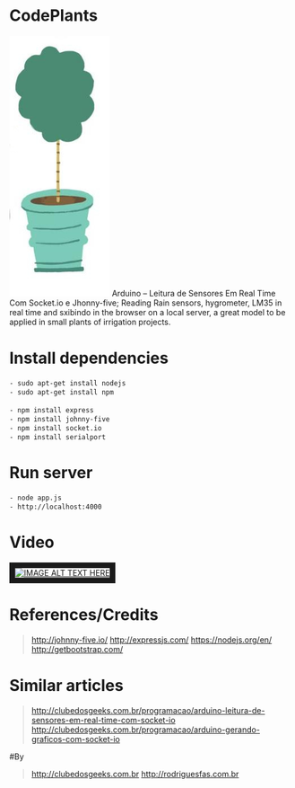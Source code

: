 # CodePlants
![](https://github.com/ClubeDosGeeksCoding/CodePlants/blob/master/img/logo.jpg) Arduino – Leitura de Sensores Em Real Time Com Socket.io e Jhonny-five; Reading Rain sensors, hygrometer, LM35 in real time and sxibindo in the browser on a local server, a great model to be applied in small plants of irrigation projects.

# Install dependencies
```node
- sudo apt-get install nodejs
- sudo apt-get install npm

- npm install express
- npm install johnny-five
- npm install socket.io
- npm install serialport
```
# Run server
```node
- node app.js
- http://localhost:4000
```

# Video
<a href="https://www.youtube.com/watch?v=uy74uJs-35U" target="_blank"><img src="http://img.youtube.com/vi/YOUTUBE_VIDEO_ID_HERE/0.jpg" alt="IMAGE ALT TEXT HERE" width="240" height="180" border="10" /></a>

# References/Credits
> http://johnny-five.io/
> http://expressjs.com/
> https://nodejs.org/en/
> http://getbootstrap.com/

# Similar articles
> http://clubedosgeeks.com.br/programacao/arduino-leitura-de-sensores-em-real-time-com-socket-io
> http://clubedosgeeks.com.br/programacao/arduino-gerando-graficos-com-socket-io

#By
> http://clubedosgeeks.com.br
> http://rodriguesfas.com.br
